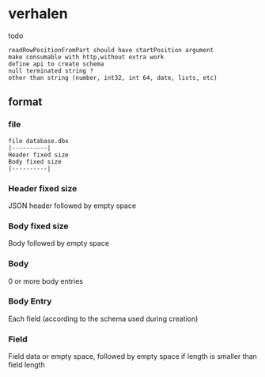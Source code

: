 # verhalen

todo

```
readRowPositionFromPart should have startPosition argument
make consumable with http,without extra work
define api to create schema
null terminated string ?
other than string (number, int32, int 64, date, lists, etc)
```

## format

### file

```
file database.dbx
|----------|
Header fixed size
Body fixed size
|----------|
```

### Header fixed size

JSON header followed by empty space

### Body fixed size

Body followed by empty space

### Body

0 or more body entries

### Body Entry

Each field (according to the schema used during creation)

### Field

Field data or empty space, followed by empty space if length is smaller than field length
